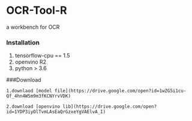 # OCR-Tool-R
a workbench for OCR




### Installation
1. tensorflow-cpu == 1.5
2. openvino R2
3. python > 3.6


###Download
```
1.downlaod [model file](https://drive.google.com/open?id=1wZG5i1cu-Qf_4hn4W5m9m3fKCNYrvVDK)

2.download [openvino lib](https://drive.google.com/open?id=1YDP3iyOlTvmLAsEaQrGzxeYgVAElvA_I)

```
